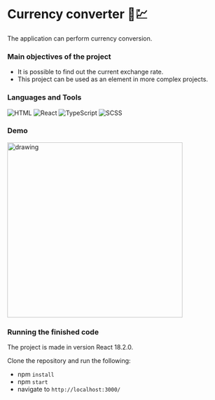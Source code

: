 # Currency converter 🏦💹
The application can perform currency conversion.

### Main objectives of the project 
* It is possible to find out the current exchange rate.
* This project can be used as an element in more complex projects.

### Languages and Tools
![HTML](https://img.shields.io/badge/-HTML-4d4d4d?style=for-the-badge&logo=HTML5&logoColor=e44d26)
![React](https://img.shields.io/badge/-React-4d4d4d?style=for-the-badge&logo=React&logoColor=00d8ff)
![TypeScript](https://img.shields.io/badge/-TypeScript-4d4d4d?style=for-the-badge&logo=TypeScript&logoColor=007acd)
![SCSS](https://img.shields.io/badge/-SCSS-4d4d4d?style=for-the-badge&logo=Sass&logoColor=be608b)

### Demo
<img src="https://user-images.githubusercontent.com/114185457/197030392-e6b8a50b-0be8-487f-8d45-cf074ecc2774.gif" alt="drawing" width="400"/>

### Running the finished code
The project is made in version React 18.2.0.

Clone the repository and run the following:
* npm `install`
* npm `start`
* navigate to `http://localhost:3000/`


